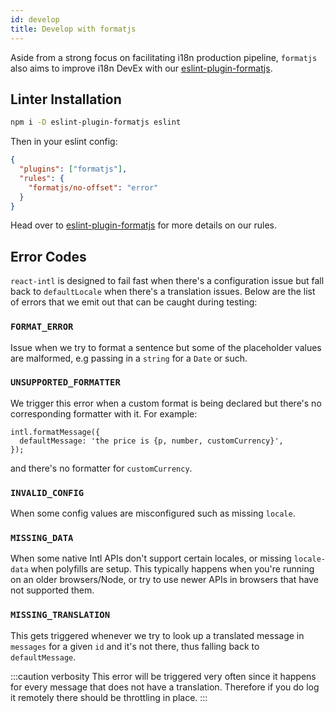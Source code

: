 ```yaml
---
id: develop
title: Develop with formatjs
---
```


Aside from a strong focus on facilitating i18n production pipeline, `formatjs` also aims to improve i18n DevEx with our [eslint-plugin-formatjs](../tooling/linter.md).

## Linter Installation

```sh
npm i -D eslint-plugin-formatjs eslint
```

Then in your eslint config:

```json
{
  "plugins": ["formatjs"],
  "rules": {
    "formatjs/no-offset": "error"
  }
}
```

Head over to [eslint-plugin-formatjs](../tooling/linter.md) for more details on our rules.

## Error Codes

`react-intl` is designed to fail fast when there's a configuration issue but fall back to `defaultLocale` when there's a translation issues. Below are the list of errors that we emit out that can be caught during testing:

### `FORMAT_ERROR`

Issue when we try to format a sentence but some of the placeholder values are malformed, e.g passing in a `string` for a `Date` or such.

### `UNSUPPORTED_FORMATTER`

We trigger this error when a custom format is being declared but there's no corresponding formatter with it. For example:

```tsx
intl.formatMessage({
  defaultMessage: 'the price is {p, number, customCurrency}',
});
```

and there's no formatter for `customCurrency`.

### `INVALID_CONFIG`

When some config values are misconfigured such as missing `locale`.

### `MISSING_DATA`

When some native Intl APIs don't support certain locales, or missing `locale-data` when polyfills are setup. This typically happens when you're running on an older browsers/Node, or try to use newer APIs in browsers that have not supported them.

### `MISSING_TRANSLATION`

This gets triggered whenever we try to look up a translated message in `messages` for a given `id` and it's not there, thus falling back to `defaultMessage`.

:::caution verbosity
This error will be triggered very often since it happens for every message that does not have a translation. Therefore if you do log it remotely there should be throttling in place.
:::
